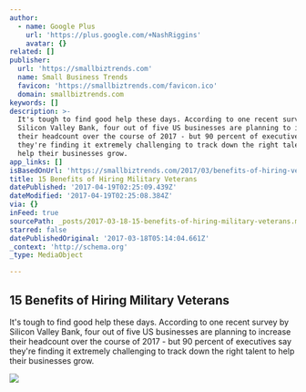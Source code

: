 ```yaml
---
author:
  - name: Google Plus
    url: 'https://plus.google.com/+NashRiggins'
    avatar: {}
related: []
publisher:
  url: 'https://smallbiztrends.com'
  name: Small Business Trends
  favicon: 'https://smallbiztrends.com/favicon.ico'
  domain: smallbiztrends.com
keywords: []
description: >-
  It's tough to find good help these days. According to one recent survey by
  Silicon Valley Bank, four out of five US businesses are planning to increase
  their headcount over the course of 2017 - but 90 percent of executives say
  they're finding it extremely challenging to track down the right talent to
  help their businesses grow.
app_links: []
isBasedOnUrl: 'https://smallbiztrends.com/2017/03/benefits-of-hiring-veterans.html'
title: 15 Benefits of Hiring Military Veterans
datePublished: '2017-04-19T02:25:09.439Z'
dateModified: '2017-04-19T02:25:08.384Z'
via: {}
inFeed: true
sourcePath: _posts/2017-03-18-15-benefits-of-hiring-military-veterans.md
starred: false
datePublishedOriginal: '2017-03-18T05:14:04.661Z'
_context: 'http://schema.org'
_type: MediaObject

---
```

<article style=""><h1>15 Benefits of Hiring Military Veterans</h1><p>It's tough to find good help these days. According to one recent survey by Silicon Valley Bank, four out of five US businesses are planning to increase their headcount over the course of 2017 - but 90 percent of executives say they're finding it extremely challenging to track down the right talent to help their businesses grow.</p><img src="http://smallbiztrends.com/wp-content/uploads/2017/03/shutterstock_338583656.jpg" /></article>